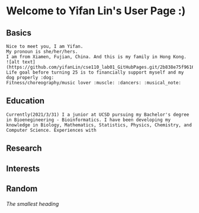 # **Welcome to Yifan Lin's User Page :)**

## Basics
    Nice to meet you, I am Yifan. 
    My pronoun is she/her/hers.
    I am from Xiamen, Fujian, China. And this is my family in Hong Kong. 
    ![alt text](https://github.com/yifanLin/cse110_lab01_GitHubPages.git/2b838e75f9616968.jpg)
    Life goal before turning 25 is to financially support myself and my dog properly :dog:
    Fitness/choreography/music lover :muscle: :dancers: :musical_note:
## Education
    Currently(2021/3/31) I a junior at UCSD pursuing my Bachelor's degree in Bioenegineering - Bioinformatics. I have been developing my knowledge in Biology, Mathematics, Statistics, Physics, Chemistry, and Computer Science. Experiences with 
## Research
## Interests
## Random
###### The smallest heading